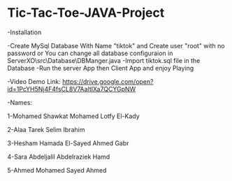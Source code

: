 # Tic-Tac-Toe-JAVA-Project

-Installation

-Create MySql Database With Name "tiktok" and Create user "root" with no password 
 or You can change all database configuraion in ServerXO\src\Database\DBManger.java
-Import tiktok.sql file in the Database
-Run the server App then Client App and enjoy Playing

-Video Demo Link:
https://drive.google.com/open?id=1PcYH5Nj4F4fsCL8V7AaItIXa7QCYGpNW

-Names:

1-Mohamed Shawkat Mohamed Lotfy El-Kady

2-Alaa Tarek Selim Ibrahim

3-Hesham Hamada El-Sayed Ahmed Gabr

4-Sara Abdeljalil Abdelraziek Hamd

5-Ahmed Mohamed Sayed Ahmed
